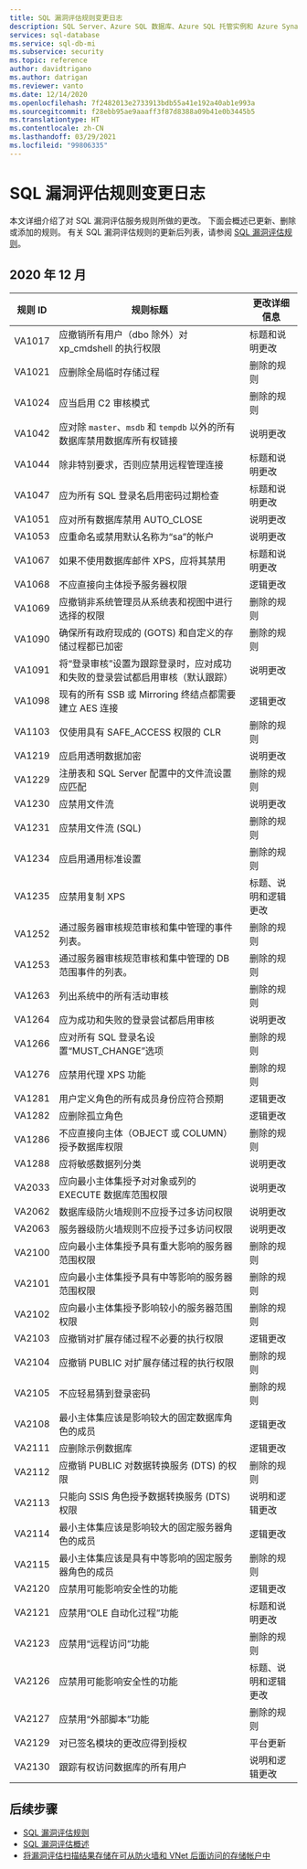 ```yaml
---
title: SQL 漏洞评估规则变更日志
description: SQL Server、Azure SQL 数据库、Azure SQL 托管实例和 Azure Synapse Analytics 的 SQL 漏洞评估规则的变更日志
services: sql-database
ms.service: sql-db-mi
ms.subservice: security
ms.topic: reference
author: davidtrigano
ms.author: datrigan
ms.reviewer: vanto
ms.date: 12/14/2020
ms.openlocfilehash: 7f2482013e2733913bdb55a41e192a40ab1e993a
ms.sourcegitcommit: f28ebb95ae9aaaff3f87d8388a09b41e0b3445b5
ms.translationtype: HT
ms.contentlocale: zh-CN
ms.lasthandoff: 03/29/2021
ms.locfileid: "99806335"
---
```

# <a name="sql-vulnerability-assessment-rules-changelog"></a>SQL 漏洞评估规则变更日志

本文详细介绍了对 SQL 漏洞评估服务规则所做的更改。 下面会概述已更新、删除或添加的规则。 有关 SQL 漏洞评估规则的更新后列表，请参阅 [SQL 漏洞评估规则](sql-database-vulnerability-assessment-rules.md)。

## <a name="december-2020"></a>2020 年 12 月

|规则 ID  |规则标题  |更改详细信息  |
|---------|---------|---------|
|VA1017 |应撤销所有用户（dbo 除外）对 xp_cmdshell 的执行权限 |标题和说明更改| 
|VA1021 |应删除全局临时存储过程 |删除的规则 |
|VA1024 |应当启用 C2 审核模式 |删除的规则 |
|VA1042 |应对除 `master`、`msdb` 和 `tempdb` 以外的所有数据库禁用数据库所有权链接 |说明更改 |
|VA1044 |除非特别要求，否则应禁用远程管理连接 |标题和说明更改 |
|VA1047 |应为所有 SQL 登录名启用密码过期检查 |标题和说明更改 |
|VA1051 |应对所有数据库禁用 AUTO_CLOSE |说明更改 | 
|VA1053 |应重命名或禁用默认名称为“sa”的帐户 |说明更改 | 
|VA1067 |如果不使用数据库邮件 XPS，应将其禁用 | 标题和说明更改 | 
|VA1068 |不应直接向主体授予服务器权限 |逻辑更改 |
|VA1069 |应撤销非系统管理员从系统表和视图中进行选择的权限 |删除的规则 |
|VA1090 |确保所有政府现成的 (GOTS) 和自定义的存储过程都已加密 |删除的规则 |
|VA1091 |将“登录审核”设置为跟踪登录时，应对成功和失败的登录尝试都启用审核（默认跟踪） |说明更改 |
|VA1098 |现有的所有 SSB 或 Mirroring 终结点都需要建立 AES 连接 |逻辑更改 |
|VA1103 |仅使用具有 SAFE_ACCESS 权限的 CLR |删除的规则 |
|VA1219 |应启用透明数据加密 |说明更改 |
|VA1229 |注册表和 SQL Server 配置中的文件流设置应匹配 |删除的规则 |
|VA1230 |应禁用文件流 |说明更改 |
|VA1231 |应禁用文件流 (SQL) |删除的规则 |
|VA1234 |应启用通用标准设置 |删除的规则 |
|VA1235 |应禁用复制 XPS |标题、说明和逻辑更改 |
|VA1252 |通过服务器审核规范审核和集中管理的事件列表。 |删除的规则 |
|VA1253 |通过服务器审核规范审核和集中管理的 DB 范围事件的列表。 |删除的规则 |
|VA1263 |列出系统中的所有活动审核 |删除的规则 |
|VA1264 |应为成功和失败的登录尝试都启用审核 |说明更改 |
|VA1266 |应对所有 SQL 登录名设置“MUST_CHANGE”选项 |删除的规则 |
|VA1276 |应禁用代理 XPS 功能 |删除的规则 |
|VA1281 |用户定义角色的所有成员身份应符合预期 |逻辑更改 |
|VA1282 |应删除孤立角色 |逻辑更改 |
|VA1286 |不应直接向主体（OBJECT 或 COLUMN）授予数据库权限 |删除的规则 |
|VA1288 |应将敏感数据列分类 |说明更改 |
|VA2033 |应向最小主体集授予对对象或列的 EXECUTE 数据库范围权限 |说明更改 |
|VA2062 |数据库级防火墙规则不应授予过多访问权限 |说明更改 |
|VA2063 |服务器级防火墙规则不应授予过多访问权限 |说明更改 |
|VA2100 |应向最小主体集授予具有重大影响的服务器范围权限 |删除的规则 |
|VA2101 |应向最小主体集授予具有中等影响的服务器范围权限 |删除的规则 |
|VA2102 |应向最小主体集授予影响较小的服务器范围权限 |删除的规则 |
|VA2103 |应撤销对扩展存储过程不必要的执行权限 |逻辑更改 |
|VA2104 |应撤销 PUBLIC 对扩展存储过程的执行权限 |删除的规则 |
|VA2105 |不应轻易猜到登录密码 |删除的规则 |
|VA2108 |最小主体集应该是影响较大的固定数据库角色的成员 |逻辑更改 |
|VA2111 |应删除示例数据库 |逻辑更改 |
|VA2112 |应撤销 PUBLIC 对数据转换服务 (DTS) 的权限 |删除的规则 |
|VA2113 |只能向 SSIS 角色授予数据转换服务 (DTS) 权限 |说明和逻辑更改 |
|VA2114 |最小主体集应该是影响较大的固定服务器角色的成员 |逻辑更改 |
|VA2115 |最小主体集应该是具有中等影响的固定服务器角色的成员 |删除的规则 |
|VA2120 |应禁用可能影响安全性的功能 | 逻辑更改 |
|VA2121 |应禁用“OLE 自动化过程”功能 |标题和说明更改 |
|VA2123 |应禁用“远程访问”功能 |删除的规则 |
|VA2126 |应禁用可能影响安全性的功能 |标题、说明和逻辑更改 |
|VA2127 |应禁用“外部脚本”功能 |删除的规则 |
|VA2129 |对已签名模块的更改应得到授权 |平台更新 |
|VA2130 |跟踪有权访问数据库的所有用户 |说明和逻辑更改 |

## <a name="next-steps"></a>后续步骤

- [SQL 漏洞评估规则](sql-database-vulnerability-assessment-rules.md)
- [SQL 漏洞评估概述](sql-vulnerability-assessment.md)
- [将漏洞评估扫描结果存储在可从防火墙和 VNet 后面访问的存储帐户中](sql-database-vulnerability-assessment-storage.md)
